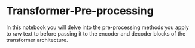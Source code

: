 # Transformer-Pre-processing
In this notebook you will delve into the pre-processing methods you apply to raw text to before passing it to the encoder and decoder blocks of the transformer architecture. 

